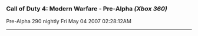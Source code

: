 ### Call of Duty 4: Modern Warfare - Pre-Alpha _(Xbox 360)_
Pre-Alpha 290
nightly Fri May 04 2007 02:28:12AM  
 
---